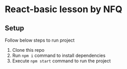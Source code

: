 # React-basic lesson by NFQ 

## Setup
Follow below steps to run project
1. Clone this repo
2. Run ```npm i``` command to install dependencies
3. Execute ```npm start``` command to run the project

